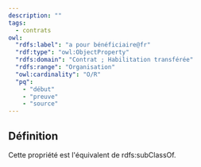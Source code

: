 ```yaml
---
description: ""
tags:
  - contrats
owl:
  "rdfs:label": "a pour bénéficiaire@fr"
  "rdf:type": "owl:ObjectProperty"
  "rdfs:domain": "Contrat ; Habilitation transférée"
  "rdfs:range": "Organisation"
  "owl:cardinality": "O/R"
  "pq":
    - "début"
    - "preuve"
    - "source"
---
```


<OntologyTable frontMatter={frontMatter}/>

## Définition

Cette propriété est l'équivalent de rdfs:subClassOf.
